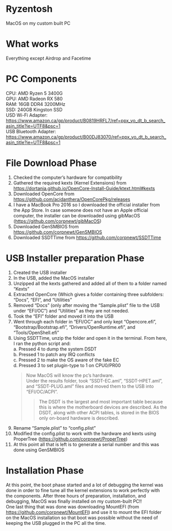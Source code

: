 # Ryzentosh
MacOS on my custom built PC

# What works
Everything except Airdrop and Facetime

# PC Components
CPU: AMD Ryzen 5 3400G <br />
GPU: AMD Radeon RX 580 <br />
RAM: 16GB DDR4 3200MHz <br />
SSD: 240GB Kingston SSD <br />
USD Wi-Fi Adapter: https://www.amazon.ca/gp/product/B0819HRFL7/ref=ppx_yo_dt_b_search_asin_title?ie=UTF8&psc=1 <br />
USB Bluetooth Adapter: https://www.amazon.ca/gp/product/B00DJ83070/ref=ppx_yo_dt_b_search_asin_title?ie=UTF8&psc=1 <br />

# File Download Phase
1.	Checked the computer’s hardware for compatibility
2.	Gathered the required kexts (Kernel Extensions) from https://dortania.github.io/OpenCore-Install-Guide/ktext.html#kexts
3.	Downloaded OpenCore from https://github.com/acidanthera/OpenCorePkg/releases
4.	I have a MacBook Pro 2016 so I downloaded the official installer from the App Store. In case someone does not have an Apple official computer, the installer can be downloaded using gibMacOS (https://github.com/corpnewt/gibMacOS)
5.	Downloaded GenSMBIOS from https://github.com/corpnewt/GenSMBIOS 
6.	Downloaded SSDTTime from https://github.com/corpnewt/SSDTTime
# USB Installer preparation Phase
1.	Created the USB installer
2.	In the USB, added the MacOS installer
3.	Unzipped all the kexts gathered and added all of them to a folder named “Kexts”
4.	Extracted OpenCore (Which gives a folder containing three subfolders: “Docs”, “EFI”, and “Utilities”
5.	Removed “Docs” (only after moving the “Sample.plist” file to the USB under “EFI/OC”) and “Utilities” as they are not needed.
6.	Took the “EFI” folder and moved it into the USB
7.	Went through each folder in “EFI/OC” and only kept “Opencore.efi”, “Bootstrap/Bootstrap.efi”, “Drivers/OpenRuntime.efi”, and “Tools/OpenShell.efi”
8.	Using SSDTTime, unzip the folder and open it in the terminal. From here, I ran the python script and: <br />
  a.	Pressed 4 to dump the system DSDT <br />
  b.	Pressed 1 to patch any IRQ conflicts <br />
  c.	Pressed 2 to make the OS aware of the fake EC <br />
  d.	Pressed 3 to set plugin-type to 1 on CPU0/PR00 <br />
      >Now MacOS will know the pc’s hardware. <br />
      >Under the results folder, took “SSDT-EC.aml”, “SSDT-HPET.aml”, and “SSDT-PLUG.aml” files and moved them to the USB into “EFI/OC/ACPI”. <br />
      >>The DSDT is the largest and most important table because this is where the motherboard devices are described. As the DSDT, along with other ACPI tables, is stored in the        BIOS only on-board hardware is described. 
9.  Rename “Sample.plist” to “config.plist”
10.	Modified the config.plist to work with the hardware and kexts using ProperTree (https://github.com/corpnewt/ProperTree)
11.	At this point all that is left is to generate a serial number and this was done using GenSMBIOS
# Installation Phase
At this point, the boot phase started and a lot of debugging the kernel was done in order to fine tune all the kernel extensions to work perfectly with the components. After three hours of preparation, installation, and debugging, MacOS was finally installed on my custom-built PC!! <br />
One last thing that was done was downloading MountEFI (from https://github.com/corpnewt/MountEFI) and use it to mount the EFI folder on the MacOS installation so that boot was possible without the need of keeping the USB plugged in the PC all the time.
